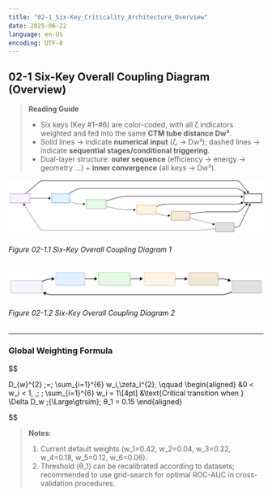```yaml
---
title: "02-1_Six-Key_Criticality_Architecture_Overview"
date: 2025-06-22
language: en-US
encoding: UTF-8
---
```

## 02-1 Six-Key Overall Coupling Diagram (Overview)

> **Reading Guide**  
> - Six keys (Key #1–#6) are color-coded, with all ζ indicators weighted and fed into the same **CTM tube distance Dw²**.  
> - Solid lines → indicate **numerical input** (ζᵢ → Dw²); dashed lines → indicate **sequential stages/conditional triggering**.  
> - Dual-layer structure: **outer sequence** (efficiency → energy → geometry …) + **inner convergence** (all keys → Dw²).


![六鑰結構圖.svg](../../assets/diagrams/六鑰結構圖.svg)

###### Figure 02-1.1 Six-Key Overall Coupling Diagram 1

![六鑰流動.svg](../../assets/diagrams/六鑰流動.svg)

###### Figure 02-1.2 Six-Key Overall Coupling Diagram 2
---
### Global Weighting Formula

$$

D_{w}^{2} \;=\; \sum_{i=1}^{6} w_i\,\zeta_i^{2}, \qquad
\begin{aligned}
&0 < w_i < 1, \,\; \; \sum_{i=1}^{6} w_i = 1\\[4pt]
&\text{Critical transition when } \Delta D_w \;{\Large\gtrsim}\; θ_1 = 0.15
\end{aligned}

$$

> **Notes**:  
> 1. Current default weights \(w_1=0.42, w_2=0.04, w_3=0.22, w_4=0.18, w_5=0.12, w_6=0.06\).  
> 2. Threshold \(θ_1\) can be recalibrated according to datasets; recommended to use grid-search for optimal ROC-AUC in cross-validation procedures.